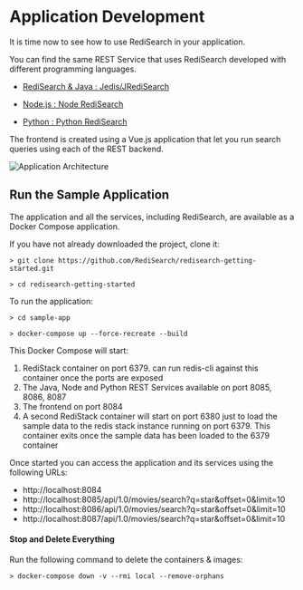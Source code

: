 # Application Development

It is time now to see how to use RediSearch in your application.

You can find the same REST Service that uses RediSearch developed with different programming languages.

* [RediSearch & Java : Jedis/JRediSearch](../../../tree/master/sample-app/redisearch-jedis-rest)

* [Node.js : Node RediSearch](../../../tree/master/sample-app/redisearch-node-rest)

* [Python : Python RediSearch](../../../tree/master/sample-app/redisearch-python-rest)

The frontend is created using a Vue.js application that let you run search queries using each of the REST backend.

![Application Architecture](https://raw.githubusercontent.com/RediSearch/redisearch-getting-started/master/docs/images/sample-app-archi.png)


## Run the Sample Application

The application and all the services, including RediSearch, are available as a Docker Compose application.


If you have not already downloaded the project, clone it:

```
> git clone https://github.com/RediSearch/redisearch-getting-started.git

> cd redisearch-getting-started
```


To run the application:

```
> cd sample-app

> docker-compose up --force-recreate --build

```

This Docker Compose will start:

1. RediStack container on port 6379.  can run redis-cli against this container once the ports are exposed
1. The Java, Node and Python REST Services available on port 8085, 8086, 8087
1. The frontend on port 8084
1. A second RediStack container will start on port 6380 just to load the sample data to the redis stack instance running on port 6379.  This container exits once the sample data has been loaded to the 6379 container

Once started you can access the application and its services using the following URLs:

* http://localhost:8084
* http://localhost:8085/api/1.0/movies/search?q=star&offset=0&limit=10
* http://localhost:8086/api/1.0/movies/search?q=star&offset=0&limit=10
* http://localhost:8087/api/1.0/movies/search?q=star&offset=0&limit=10



#### Stop and Delete Everything

Run the following command to delete the containers & images:

```
> docker-compose down -v --rmi local --remove-orphans
```
